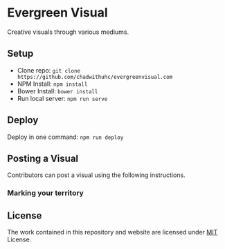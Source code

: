 # Evergreen Visual

Creative visuals through various mediums.


## Setup

- Clone repo: `git clone https://github.com/chadwithuhc/evergreenvisual.com`
- NPM Install: `npm install`
- Bower Install: `bower install`
- Run local server: `npm run serve`


## Deploy

Deploy in one command: `npm run deploy`


## Posting a Visual

Contributors can post a visual using the following instructions.

### Marking your territory




## License

The work contained in this repository and website are licensed under [MIT](LICENSE) License.